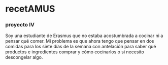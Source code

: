 # recetAMUS
### proyecto IV

  Soy una estudiante de Erasmus que no estaba acostumbrada a cocinar ni a pensar 
  qué comer. Mi problema es que ahora tengo que pensar en dos comidas para 
  los siete días de la semana con antelación para saber qué productos e 
  ingredientes comprar y cómo cocinarlos o si necesito descongelar algo.
